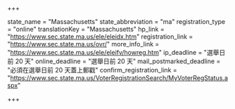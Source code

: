 +++

state_name = "Massachusetts"
state_abbreviation = "ma"
registration_type = "online"
translationKey = "Massachusetts"
hp_link = "https://www.sec.state.ma.us/ele/eleidx.htm"
registration_link = "https://www.sec.state.ma.us/ovr/"
more_info_link = "https://www.sec.state.ma.us/ele/eleifv/howreg.htm"
ip_deadline = "選舉日前 20 天"
online_deadline = "選舉日前 20 天"
mail_postmarked_deadline = "必須在選舉日前 20 天蓋上郵戳"
confirm_registration_link = "https://www.sec.state.ma.us/VoterRegistrationSearch/MyVoterRegStatus.aspx"

+++